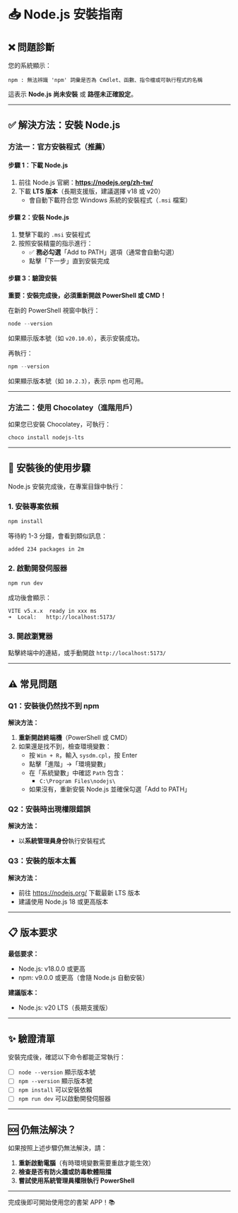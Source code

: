 # 📥 Node.js 安裝指南

## ❌ 問題診斷

您的系統顯示：
```
npm : 無法辨識 'npm' 詞彙是否為 Cmdlet、函數、指令檔或可執行程式的名稱
```

這表示 **Node.js 尚未安裝** 或 **路徑未正確設定**。

---

## ✅ 解決方法：安裝 Node.js

### 方法一：官方安裝程式（推薦）

#### 步驟 1：下載 Node.js

1. 前往 Node.js 官網：**https://nodejs.org/zh-tw/**
2. 下載 **LTS 版本**（長期支援版，建議選擇 v18 或 v20）
   - 會自動下載符合您 Windows 系統的安裝程式（`.msi` 檔案）

#### 步驟 2：安裝 Node.js

1. 雙擊下載的 `.msi` 安裝程式
2. 按照安裝精靈的指示進行：
   - ✅ **務必勾選**「Add to PATH」選項（通常會自動勾選）
   - 點擊「下一步」直到安裝完成

#### 步驟 3：驗證安裝

**重要：安裝完成後，必須重新開啟 PowerShell 或 CMD！**

在新的 PowerShell 視窗中執行：

```powershell
node --version
```

如果顯示版本號（如 `v20.10.0`），表示安裝成功。

再執行：

```powershell
npm --version
```

如果顯示版本號（如 `10.2.3`），表示 npm 也可用。

---

### 方法二：使用 Chocolatey（進階用戶）

如果您已安裝 Chocolatey，可執行：

```powershell
choco install nodejs-lts
```

---

## 🔧 安裝後的使用步驟

Node.js 安裝完成後，在專案目錄中執行：

### 1. 安裝專案依賴

```powershell
npm install
```

等待約 1-3 分鐘，會看到類似訊息：
```
added 234 packages in 2m
```

### 2. 啟動開發伺服器

```powershell
npm run dev
```

成功後會顯示：
```
VITE v5.x.x  ready in xxx ms
➜  Local:   http://localhost:5173/
```

### 3. 開啟瀏覽器

點擊終端中的連結，或手動開啟 `http://localhost:5173/`

---

## ⚠️ 常見問題

### Q1：安裝後仍然找不到 npm

**解決方法：**
1. **重新開啟終端機**（PowerShell 或 CMD）
2. 如果還是找不到，檢查環境變數：
   - 按 `Win + R`，輸入 `sysdm.cpl`，按 Enter
   - 點擊「進階」→「環境變數」
   - 在「系統變數」中確認 `Path` 包含：
     - `C:\Program Files\nodejs\`
   - 如果沒有，重新安裝 Node.js 並確保勾選「Add to PATH」

### Q2：安裝時出現權限錯誤

**解決方法：**
- 以**系統管理員身份**執行安裝程式

### Q3：安裝的版本太舊

**解決方法：**
- 前往 https://nodejs.org/ 下載最新 LTS 版本
- 建議使用 Node.js 18 或更高版本

---

## 📋 版本要求

**最低要求：**
- Node.js: v18.0.0 或更高
- npm: v9.0.0 或更高（會隨 Node.js 自動安裝）

**建議版本：**
- Node.js: v20 LTS（長期支援版）

---

## ✨ 驗證清單

安裝完成後，確認以下命令都能正常執行：

- [ ] `node --version` 顯示版本號
- [ ] `npm --version` 顯示版本號
- [ ] `npm install` 可以安裝依賴
- [ ] `npm run dev` 可以啟動開發伺服器

---

## 🆘 仍無法解決？

如果按照上述步驟仍無法解決，請：

1. **重新啟動電腦**（有時環境變數需要重啟才能生效）
2. **檢查是否有防火牆或防毒軟體阻擋**
3. **嘗試使用系統管理員權限執行 PowerShell**

---

完成後即可開始使用您的書架 APP！📚

